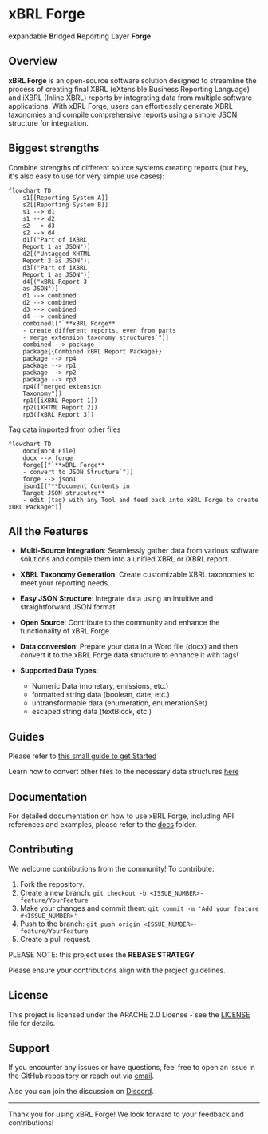 # xBRL Forge

e**x**pandable **B**ridged **R**eporting **L**ayer **Forge**

## Overview

**xBRL Forge** is an open-source software solution designed to streamline the process of creating final XBRL (eXtensible Business Reporting Language) and iXBRL (Inline XBRL) reports by integrating data from multiple software applications. With xBRL Forge, users can effortlessly generate XBRL taxonomies and compile comprehensive reports using a simple JSON structure for integration.

## Biggest strengths

Combine strengths of different source systems creating reports (but hey, it's also easy to use for very simple use cases):

```mermaid
flowchart TD
    s1[[Reporting System A]]
    s2[[Reporting System B]]
    s1 --> d1
    s1 --> d2
    s2 --> d3
    s2 --> d4
    d1[("Part of iXBRL 
    Report 1 as JSON")]
    d2[("Untagged XHTML 
    Report 2 as JSON")]
    d3[("Part of iXBRL 
    Report 1 as JSON")]
    d4[("xBRL Report 3 
    as JSON")]
    d1 --> combined
    d2 --> combined
    d3 --> combined
    d4 --> combined
    combined[["`**xBRL Forge**
    - create different reports, even from parts
    - merge extension taxonomy structures`"]]
    combined --> package
    package{{Combined xBRL Report Package}}
    package --> rp4
    package --> rp1
    package --> rp2
    package --> rp3
    rp4(["merged extension 
    Taxonomy"])
    rp1([iXBRL Report 1])
    rp2([XHTML Report 2])
    rp3([xBRL Report 3])
```

Tag data imported from other files

```mermaid
flowchart TD
    docx[Word File]
    docx --> forge
    forge[["`**xBRL Forge**
    - convert to JSON Structure`"]]
    forge --> json1
    json1[("**Document Contents in 
    Target JSON strucutre**
    - edit (tag) with any Tool and feed back into xBRL Forge to create xBRL Package")]
```

## All the Features

- **Multi-Source Integration**: Seamlessly gather data from various software solutions and compile them into a unified XBRL or iXBRL report.

- **XBRL Taxonomy Generation**: Create customizable XBRL taxonomies to meet your reporting needs.

- **Easy JSON Structure**: Integrate data using an intuitive and straightforward JSON format.

- **Open Source**: Contribute to the community and enhance the functionality of xBRL Forge.

- **Data conversion**: Prepare your data in a Word file (docx) and then convert it to the xBRL Forge data structure to enhance it with tags!

- **Supported Data Types**: 
  - Numeric Data (monetary, emissions, etc.)
  - formatted string data (boolean, date, etc.)
  - untransformable data (enumeration, enumerationSet)
  - escaped string data (textBlock, etc.)

## Guides

Please refer to [this small guide to get Started](docs/getting_started.md)

Learn how to convert other files to the necessary data structures [here](docs/document_conversion.md)

## Documentation

For detailed documentation on how to use xBRL Forge, including API references and examples, please refer to the [docs](docs/) folder.

## Contributing

We welcome contributions from the community! To contribute:

1. Fork the repository.
2. Create a new branch: `git checkout -b <ISSUE_NUMBER>-feature/YourFeature`
3. Make your changes and commit them: `git commit -m 'Add your feature #<ISSUE_NUMBER>'`
4. Push to the branch: `git push origin <ISSUE_NUMBER>-feature/YourFeature`
5. Create a pull request.

PLEASE NOTE: this project uses the **REBASE STRATEGY**

Please ensure your contributions align with the project guidelines.

## License

This project is licensed under the APACHE 2.0 License - see the [LICENSE](LICENSE.md) file for details.

## Support

If you encounter any issues or have questions, feel free to open an issue in the GitHub repository or reach out via [email](mailto:anton.j.heitz@gmail.com).

Also you can join the discussion on [Discord](https://discord.gg/Wa3R7JBayw).

---

Thank you for using xBRL Forge! We look forward to your feedback and contributions!